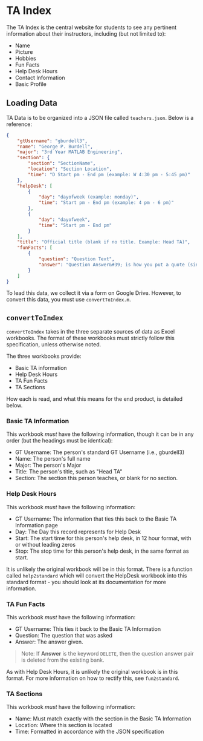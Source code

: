 # TA Index

The TA Index is the central website for students to see any pertinent information about their instructors,
including (but not limited to):

* Name
* Picture
* Hobbies
* Fun Facts
* Help Desk Hours
* Contact Information
* Basic Profile

## Loading Data

TA Data is to be organized into a JSON file called `teachers.json`. Below is a reference:

``` json
{
    "gtUsername": "gburdell3",
    "name": "George P. Burdell",
    "major": "3rd Year MATLAB Engineering",
    "section": {
        "section": "SectionName",
        "location": "Section Location",
        "time": "D Start pm - End pm (example: W 4:30 pm - 5:45 pm)"
    },
    "helpDesk": [
        {
            "day": "dayofweek (example: monday)",
            "time": "Start pm - End pm (example: 4 pm - 6 pm)"
        },
        {
            "day": "dayofweek",
            "time": "Start pm - End pm"
        }
    ],
    "title": "Official title (blank if no title. Example: Head TA)",
    "funFacts": [
        {
            "question": "Question Text",
            "answer": "Question Answer&#39; is how you put a quote (single and double)"
        }
    ]
}
```

To lead this data, we collect it via a form on Google Drive. However, to convert this data,
you must use `convertToIndex.m`.

## `convertToIndex`

`convertToIndex` takes in the three separate sources of data as Excel workbooks. The format of
these workbooks must strictly follow this specification, unless otherwise noted.

The three workbooks provide:
* Basic TA information
* Help Desk Hours
* TA Fun Facts
* TA Sections

How each is read, and what this means for the end product, is detailed below.

### Basic TA Information

This workbook _must_ have the following information, though it can be in any order (but the headings must be identical):

* GT Username: The person's standard GT Username (i.e., gburdell3)
* Name: The person's full name
* Major: The person's Major
* Title: The person's title, such as "Head TA"
* Section: The section this person teaches, or blank for no section.

### Help Desk Hours

This workbook _must_ have the following information:

* GT Username: The information that ties this back to the Basic TA Information page
* Day: The Day this record represents for Help Desk
* Start: The start time for this person's help desk, in 12 hour format, with or without leading zeros
* Stop: The stop time for this person's help desk, in the same format as start.

It is unlikely the original workbook will be in this format. There is a function called `help2standard` which will
convert the HelpDesk workbook into this standard format - you should look at its documentation for more information.

### TA Fun Facts

This workbook _must_ have the following information:

* GT Username: This ties it back to the Basic TA Information
* Question: The question that was asked
* Answer: The answer given.

> Note: If **Answer** is the keyword `DELETE`, then the question answer pair is deleted from the existing bank.

As with Help Desk Hours, it is unlikely the original workbook is in this format. For more information on
how to rectify this, see `fun2standard`.

### TA Sections

This workbook _must_ have the following information:

* Name: Must match exactly with the section in the Basic TA Information
* Location: Where this section is located
* Time: Formatted in accordance with the JSON specification
